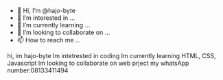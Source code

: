 - 👋 Hi, I’m @hajo-byte
- 👀 I’m interested in ...
- 🌱 I’m currently learning ...
- 💞️ I’m looking to collaborate on ...
- 📫 How to reach me ...

<!---
hajo-byte/hajo-byte is a ✨ special ✨ repository because its `README.md` (this file) appears on your GitHub profile.
You can click the Preview link to take a look at your changes.
--->
hi, im hajo-byte
Im intetrested in coding
Im currently learning HTML, CSS, Javascript
Im looking to collaborate on web prject
my whatsApp number:08133411494
